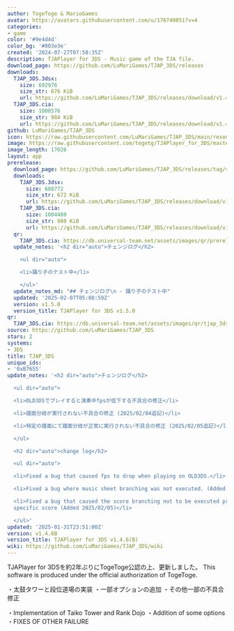 ```yaml
---
author: TogeToge & MarioGames
avatar: https://avatars.githubusercontent.com/u/176740851?v=4
categories:
- game
color: '#9e4d4d'
color_bg: '#803e3e'
created: '2024-07-27T07:58:35Z'
description: TJAPlayer for 3DS - Music game of the TJA file.
download_page: https://github.com/LuMariGames/TJAP_3DS/releases
downloads:
  TJAP_3DS.3dsx:
    size: 692976
    size_str: 676 KiB
    url: https://github.com/LuMariGames/TJAP_3DS/releases/download/v1.4.6B/TJAP_3DS.3dsx
  TJAP_3DS.cia:
    size: 1008576
    size_str: 984 KiB
    url: https://github.com/LuMariGames/TJAP_3DS/releases/download/v1.4.6B/TJAP_3DS.cia
github: LuMariGames/TJAP_3DS
icon: https://raw.githubusercontent.com/LuMariGames/TJAP_3DS/main/resource/icon.png
image: https://raw.githubusercontent.com/togetg/TJAPlayer_for_3DS/master/resource/banner.png
image_length: 17026
layout: app
prerelease:
  download_page: https://github.com/LuMariGames/TJAP_3DS/releases/tag/v1.5.0
  downloads:
    TJAP_3DS.3dsx:
      size: 688772
      size_str: 672 KiB
      url: https://github.com/LuMariGames/TJAP_3DS/releases/download/v1.5.0/TJAP_3DS.3dsx
    TJAP_3DS.cia:
      size: 1004480
      size_str: 980 KiB
      url: https://github.com/LuMariGames/TJAP_3DS/releases/download/v1.5.0/TJAP_3DS.cia
  qr:
    TJAP_3DS.cia: https://db.universal-team.net/assets/images/qr/prerelease/tjap_3ds-cia.png
  update_notes: '<h2 dir="auto">チェンジログ</h2>

    <ul dir="auto">

    <li>踊り子のテスト中</li>

    </ul>'
  update_notes_md: "## チェンジログ\n - 踊り子のテスト中"
  updated: '2025-02-07T05:08:59Z'
  version: v1.5.0
  version_title: TJAPlayer for 3DS v1.5.0
qr:
  TJAP_3DS.cia: https://db.universal-team.net/assets/images/qr/tjap_3ds-cia.png
source: https://github.com/LuMariGames/TJAP_3DS
stars: 2
systems:
- 3DS
title: TJAP_3DS
unique_ids:
- '0xB7655'
update_notes: '<h2 dir="auto">チェンジログ</h2>

  <ul dir="auto">

  <li>OLD3DSでプレイすると演奏中fpsが低下する不具合の修正</li>

  <li>譜面分岐が実行されない不具合の修正 (2025/02/04追記)</li>

  <li>特定の譜面にて譜面分岐が正常に実行されない不具合の修正 (2025/02/05追記)</li>

  </ul>

  <h2 dir="auto">change log</h2>

  <ul dir="auto">

  <li>Fixed a bug that caused fps to drop when playing on OLD3DS.</li>

  <li>Fixed a bug where music sheet branching was not executed. (Added 2025/02/04)</li>

  <li>Fixed a bug that caused the score branching not to be executed properly on a
  specific score (Added 2025/02/05)</li>

  </ul>'
updated: '2025-01-31T23:51:00Z'
version: v1.4.6B
version_title: TJAPlayer for 3DS v1.4.6(B)
wiki: https://github.com/LuMariGames/TJAP_3DS/wiki
---
```

TJAPlayer for 3DSを約2年ぶりにTogeToge公認の上、更新しました。
This software is produced under the official authorization of TogeToge.

・太鼓タワーと段位道場の実装
・一部オプションの追加
・その他一部の不具合修正

・Implementation of Taiko Tower and Rank Dojo
・Addition of some options
・FIXES OF OTHER FAILURE